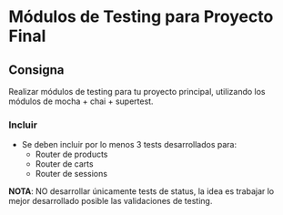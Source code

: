# Módulos de Testing para Proyecto Final

## Consigna

Realizar módulos de testing para tu proyecto principal, utilizando los módulos de mocha + chai + supertest.

### Incluir

- Se deben incluir por lo menos 3 tests desarrollados para:
  - Router de products
  - Router de carts
  - Router de sessions

**NOTA**: NO desarrollar únicamente tests de status, la idea es trabajar lo mejor desarrollado posible las validaciones de testing.
